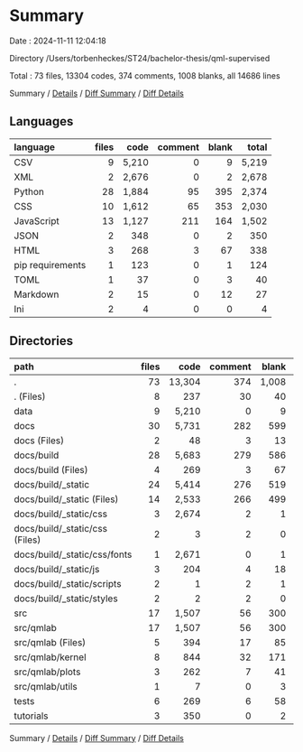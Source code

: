 # Summary

Date : 2024-11-11 12:04:18

Directory /Users/torbenheckes/ST24/bachelor-thesis/qml-supervised

Total : 73 files,  13304 codes, 374 comments, 1008 blanks, all 14686 lines

Summary / [Details](details.md) / [Diff Summary](diff.md) / [Diff Details](diff-details.md)

## Languages
| language | files | code | comment | blank | total |
| :--- | ---: | ---: | ---: | ---: | ---: |
| CSV | 9 | 5,210 | 0 | 9 | 5,219 |
| XML | 2 | 2,676 | 0 | 2 | 2,678 |
| Python | 28 | 1,884 | 95 | 395 | 2,374 |
| CSS | 10 | 1,612 | 65 | 353 | 2,030 |
| JavaScript | 13 | 1,127 | 211 | 164 | 1,502 |
| JSON | 2 | 348 | 0 | 2 | 350 |
| HTML | 3 | 268 | 3 | 67 | 338 |
| pip requirements | 1 | 123 | 0 | 1 | 124 |
| TOML | 1 | 37 | 0 | 3 | 40 |
| Markdown | 2 | 15 | 0 | 12 | 27 |
| Ini | 2 | 4 | 0 | 0 | 4 |

## Directories
| path | files | code | comment | blank | total |
| :--- | ---: | ---: | ---: | ---: | ---: |
| . | 73 | 13,304 | 374 | 1,008 | 14,686 |
| . (Files) | 8 | 237 | 30 | 40 | 307 |
| data | 9 | 5,210 | 0 | 9 | 5,219 |
| docs | 30 | 5,731 | 282 | 599 | 6,612 |
| docs (Files) | 2 | 48 | 3 | 13 | 64 |
| docs/build | 28 | 5,683 | 279 | 586 | 6,548 |
| docs/build (Files) | 4 | 269 | 3 | 67 | 339 |
| docs/build/_static | 24 | 5,414 | 276 | 519 | 6,209 |
| docs/build/_static (Files) | 14 | 2,533 | 266 | 499 | 3,298 |
| docs/build/_static/css | 3 | 2,674 | 2 | 1 | 2,677 |
| docs/build/_static/css (Files) | 2 | 3 | 2 | 0 | 5 |
| docs/build/_static/css/fonts | 1 | 2,671 | 0 | 1 | 2,672 |
| docs/build/_static/js | 3 | 204 | 4 | 18 | 226 |
| docs/build/_static/scripts | 2 | 1 | 2 | 1 | 4 |
| docs/build/_static/styles | 2 | 2 | 2 | 0 | 4 |
| src | 17 | 1,507 | 56 | 300 | 1,863 |
| src/qmlab | 17 | 1,507 | 56 | 300 | 1,863 |
| src/qmlab (Files) | 5 | 394 | 17 | 85 | 496 |
| src/qmlab/kernel | 8 | 844 | 32 | 171 | 1,047 |
| src/qmlab/plots | 3 | 262 | 7 | 41 | 310 |
| src/qmlab/utils | 1 | 7 | 0 | 3 | 10 |
| tests | 6 | 269 | 6 | 58 | 333 |
| tutorials | 3 | 350 | 0 | 2 | 352 |

Summary / [Details](details.md) / [Diff Summary](diff.md) / [Diff Details](diff-details.md)